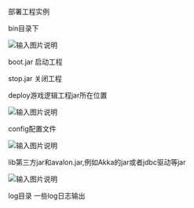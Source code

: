 部署工程实例

bin目录下

![输入图片说明](http://git.oschina.net/uploads/images/2015/1118/160654_ff3dc5b9_19059.png "在这里输入图片标题")

 boot.jar 启动工程
				
 stop.jar 关闭工程

deploy游戏逻辑工程jar所在位置

![输入图片说明](http://git.oschina.net/uploads/images/2015/1118/160711_958f52d4_19059.png "在这里输入图片标题")

config配置文件

![输入图片说明](http://git.oschina.net/uploads/images/2015/1118/160757_1689dd17_19059.png "在这里输入图片标题")

lib第三方jar和avalon.jar,例如Akka的jar或者jdbc驱动等jar

![输入图片说明](http://git.oschina.net/uploads/images/2015/1118/160735_bfc05a56_19059.png "在这里输入图片标题")

log目录 一些log日志输出
